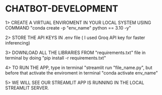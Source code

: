 # CHATBOT-DEVELOPMENT

1> CREATE A VIRTUAL ENVIROMENT IN YOUR LOCAL SYSTEM USING COMMAND "conda create -p "env_name" python == 3.10 -y"

2> STORE THE API KEYS IN .env file ( I used Groq API key for faster inferencing)

3> DOWNLOAD ALL THE LIBRARIES FROM "requirements.txt" file in terminal by doing "pip install -r requirements.txt"

4> TO RUN THE APP, type in terminal "streamlit run "file_name.py", but before that activate the enviroment in terminal "conda activate env_name"

5> WE WILL SEE OUR STREAMLIT APP IS RUNNING IN THE LOCAL STREAMLIT SERVER.
